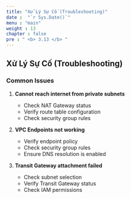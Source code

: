 ```yaml
---
title: "Xử Lý Sự Cố (Troubleshooting)"
date :  "`r Sys.Date()`" 
menu : "main"
weight : 13
chapter : false
pre : " <b> 3.13 </b> "
---
```



## Xử Lý Sự Cố (Troubleshooting)

### Common Issues

1. **Cannot reach internet from private subnets**
   - Check NAT Gateway status
   - Verify route table configuration
   - Check security group rules

2. **VPC Endpoints not working**
   - Verify endpoint policy
   - Check security group rules
   - Ensure DNS resolution is enabled

3. **Transit Gateway attachment failed**
   - Check subnet selection
   - Verify Transit Gateway status
   - Check IAM permissions
